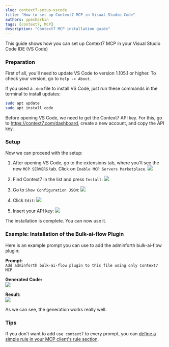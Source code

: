 ```yaml
---
slug: context7-setup-vscode
title: "How to set up Context7 MCP in Visual Studio Code"
authors: ypechorkin
tags: [context7, MCP]
description: "Context7 MCP installation guide"
---
```


This guide shows how you can set up Context7 MCP in your Visual Studio Code IDE (VS Code)
<!-- truncate -->

### Preparation

First of all, you'll need to update VS Code to version 1.105.1 or higher. To check your version, go to `Help -> About`.

If you used a `.deb` file to install VS Code, just run these commands in the terminal to install updates:
```bash
sudo apt update 
sudo apt install code
```

Before opening VS Code, we need to get the Context7 API key. For this, go to https://context7.com/dashboard, create a new account, and copy the API key.

### Setup
 
Now we can proceed with the setup:
1) After opening VS Code, go to the extensions tab, where you'll see the new `MCP SERVERS` tab. Click on `Enable MCP Servers Marketplace`.
![](image_1.png)

2) Find Context7 in the list and press `Install`:
![](image_2.png)

3) Go to `Show Configuration JSON`:
![](image_3.png)

4) Click `Edit`:
![](image_4.png)

5) Insert your API key:
![](image_5.png)

The installation is complete. You can now use it.

### Example: Installation of the Bulk-ai-flow Plugin

Here is an example prompt you can use to add the adminforth bulk-ai-flow plugin:

**Prompt:**  
`Add adminforth bulk-ai-flow plugin to this file using only Context7 MCP`

**Generated Code:**  
![](image_6.png)

**Result:**  
![](image_7.png)

As we can see, the generation works really well.

### Tips
If you don’t want to add `use context7` to every prompt, you can [define a simple rule in your MCP client's rule section](https://github.com/upstash/context7?tab=readme-ov-file#-tips).
